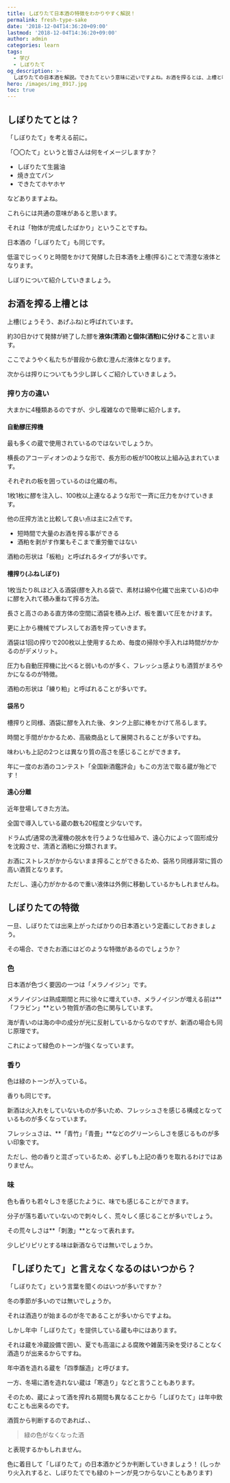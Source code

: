 ```yaml
---
title: しぼりたて日本酒の特徴をわかりやすく解説！
permalink: fresh-type-sake
date: '2018-12-04T14:36:20+09:00'
lastmod: '2018-12-04T14:36:20+09:00'
author: admin
categories: learn
tags:
  - 学び
  - しぼりたて
og_description: >-
  しぼりたての日本酒を解説。できたてという意味に近いですよね。お酒を搾るとは、上槽と呼ばれています。醪を液体(清酒)と個体(酒粕)に分けることです。搾り方は大きく分けて4種類。自動醪圧搾機・槽搾り・袋吊り・遠心分離に分けられ、それぞれ特徴が異なります。特徴は色が緑のトーンを持ちやすいこと。これはフラビンという物質が関与しています。熟成酒ではメラノイジンによるものです。香りも緑らしさが出ていること。青竹や青畳という印象を与えています。味もフレッシュ。刺激感が伴うことが多くなっています。四季醸造の蔵なら冷蔵設備があるため年中醸造出来ますが、多くの小さな蔵は冬場だけの寒い造りを行っています。
hero: /images/img_8917.jpg
toc: true
---
```


## しぼりたてとは？

「しぼりたて」を考える前に。

「〇〇たて」というと皆さんは何をイメージしますか？

- しぼりたて生醤油
- 焼き立てパン
- できたてホヤホヤ

などありますよね。

これらには共通の意味があると思います。

それは「物体が完成したばかり」ということですね。

日本酒の「しぼりたて」も同じです。

低温でじっくりと時間をかけて発酵した日本酒を上槽(搾る)ことで清澄な液体となります。

しぼりについて紹介していきましょう。

## お酒を搾る上槽とは

上槽(じょうそう、あげふね)と呼ばれています。

約30日かけて発酵が終了した醪を**液体(清酒)と個体(酒粕)に分ける**こと言います。

ここでようやく私たちが普段から飲む澄んだ液体となります。

次からは搾りについてもう少し詳しくご紹介していきましょう。

### 搾り方の違い

大まかに4種類あるのですが、少し複雑なので簡単に紹介します。

#### 自動醪圧搾機
最も多くの蔵で使用されているのではないでしょうか。

横長のアコーディオンのような形で、長方形の板が100枚以上組み込まれています。

それぞれの板を囲っているのは化繊の布。

1枚1枚に醪を注入し、100枚以上連なるような形で一斉に圧力をかけていきます。

他の圧搾方法と比較して良い点は主に2点です。
- 短時間で大量のお酒を搾る事ができる
- 酒粕を剥がす作業もそこまで重労働ではない

酒粕の形状は「板粕」と呼ばれるタイプが多いです。

#### 槽搾り(ふねしぼり)
1枚当たり8Lほど入る酒袋(醪を入れる袋で、素材は綿や化繊で出来ている)の中に醪を入れて積み重ねて搾る方法。

長さと高さのある直方体の空間に酒袋を積み上げ、板を置いて圧をかけます。

更に上から機械でプレスしてお酒を搾っていきます。

酒袋は1回の搾りで200枚以上使用するため、毎度の掃除や手入れは時間がかかるのがデメリット。

圧力も自動圧搾機に比べると弱いものが多く、フレッシュ感よりも酒質がまろやかになるのが特徴。

酒粕の形状は「練り粕」と呼ばれることが多いです。

#### 袋吊り
槽搾りと同様、酒袋に醪を入れた後、タンク上部に棒をかけて吊るします。

時間と手間がかかるため、高級商品として展開されることが多いですね。

味わいも上記の2つとは異なり質の高さを感じることができます。

年に一度のお酒のコンテスト「全国新酒鑑評会」もこの方法で取る蔵が殆どです！

#### 遠心分離
近年登場してきた方法。

全国で導入している蔵の数も20程度と少ないです。

ドラム式/通常の洗濯機の脱水を行うような仕組みで、遠心力によって固形成分を沈殿させ、清酒と酒粕に分類されます。

お酒にストレスがかからないまま搾ることができるため、袋吊り同様非常に質の高い酒質となります。

ただし、遠心力がかかるので重い液体は外側に移動しているかもしれませんね。

## しぼりたての特徴

一旦、しぼりたては出来上がったばかりの日本酒という定義にしておきましょう。

その場合、できたお酒にはどのような特徴があるのでしょうか？

### 色
日本酒が色づく要因の一つは「メラノイジン」です。

メラノイジンは熟成期間と共に徐々に増えていき、メラノイジンが増える前は**「フラビン」**という物質が酒の色に関与しています。

海が青いのは海の中の成分が光に反射しているからなのですが、新酒の場合も同じ原理です。

これによって緑色のトーンが強くなっています。

### 香り
色は緑のトーンが入っている。

香りも同じです。

新酒は火入れをしていないものが多いため、フレッシュさを感じる構成となっているものが多くなっています。

フレッシュさは、**「青竹」「青畳」**などのグリーンらしさを感じるものが多い印象です。

ただし、他の香りと混ざっているため、必ずしも上記の香りを取れるわけではありません。


### 味
色も香りも若々しさを感じたように、味でも感じることができます。

分子が落ち着いていないので刺々しく、荒々しく感じることが多いでしょう。

その荒々しさは**「刺激」**となって表れます。

少しピリピリとする味は新酒ならでは無いでしょうか。


## 「しぼりたて」と言えなくなるのはいつから？

「しぼりたて」という言葉を聞くのはいつが多いですか？

冬の季節が多いのでは無いでしょうか。

それは酒造りが始まるのが冬であることが多いからですよね。

しかし年中「しぼりたて」を提供している蔵も中にはあります。

それは蔵を冷蔵設備で囲い、夏でも高温による腐敗や雑菌汚染を受けることなく酒造りが出来るからですね。

年中酒を造れる蔵を「四季醸造」と呼びます。

一方、冬場に酒を造れない蔵は「寒造り」などと言うこともあります。

そのため、蔵によって酒を搾れる期間も異なることから「しぼりたて」は年中飲むことも出来るのです。

酒質から判断するのであれば、、

>緑の色がなくなった酒

と表現するかもしれません。

色に着目して「しぼりたて」の日本酒かどうか判断していきましょう！
(しっかり火入れすると、しぼりたてでも緑のトーンが見つからないこともあります)
